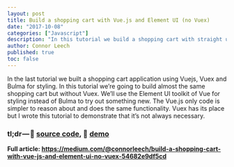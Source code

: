 ```yaml
---
layout: post
title: Build a shopping cart with Vue.js and Element UI (no Vuex)
date: "2017-10-08"
categories: ["Javascript"]
description: "In this tutorial we build a shopping cart with straight up Vue 2 (no Vuex) and style it using the Element UI vue component toolkit."
author: Connor Leech
published: true
toc: false
---
```


In the last tutorial we built a shopping cart application using Vuejs, Vuex and Bulma for styling. In this tutorial we’re going to build almost the same shopping cart but without Vuex. We’ll use the Element UI toolkit of Vue for styling instead of Bulma to try out something new.
The Vue.js only code is simpler to reason about and does the same functionality. Vuex has its place but I wrote this tutorial to demonstrate that it’s not always necessary.

### tl;dr — 🐙 [source code](https://github.com/connor11528/vue-shopping-cart), 🛒 [demo](http://connorleech.info/vue-shopping-cart/)

**Full article: https://medium.com/@connorleech/build-a-shopping-cart-with-vue-js-and-element-ui-no-vuex-54682e9df5cd**